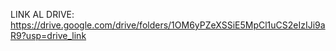 LINK AL DRIVE: https://drive.google.com/drive/folders/1OM6yPZeXSSiE5MpCl1uCS2eIzIJi9aR9?usp=drive_link

